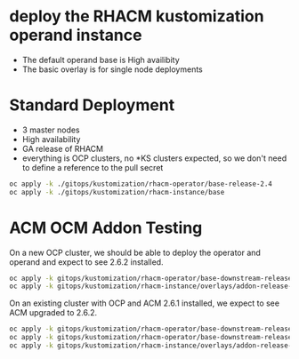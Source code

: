 # deploy the RHACM kustomization operand instance

* The default operand base is High availibity
* The basic overlay is for single node deployments

# Standard Deployment

* 3 master nodes
* High availability
* GA release of RHACM
* everything is OCP clusters, no *KS clusters expected, so we don't need to define a reference to the pull secret

```bash
oc apply -k ./gitops/kustomization/rhacm-operator/base-release-2.4
oc apply -k ./gitops/kustomization/rhacm-instance/base
```

# ACM OCM Addon Testing

On a new OCP cluster, we should be able to deploy the operator and operand and expect to see 2.6.2 installed.

```bash
oc apply -k gitops/kustomization/rhacm-operator/base-downstream-release-2.6.2-acm-ocm-addon-2.7.1
oc apply -k gitops/kustomization/rhacm-instance/overlays/addon-release-2.6.2-acm-ocm-addon-2.7.1
```

On an existing cluster with OCP and ACM 2.6.1 installed, we expect to see ACM upgraded to 2.6.2.

```bash
oc apply -k gitops/kustomization/rhacm-operator/base-downstream-release-2.6-acm-d-catalogsource
oc apply -k gitops/kustomization/rhacm-operator/base-downstream-release-2.6.2-acm-ocm-addon-2.7.1
oc apply -k gitops/kustomization/rhacm-instance/overlays/addon-release-2.6.2-acm-ocm-addon-2.7.1
```
